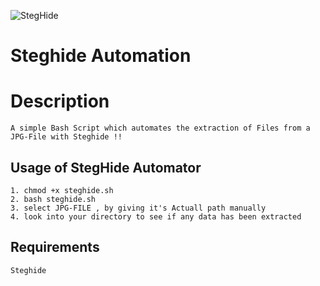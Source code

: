 ![StegHide](https://github.com/Rajchowdhury420/Steghide-Automator/blob/main/steghide.png)

# Steghide Automation 

# Description
```
A simple Bash Script which automates the extraction of Files from a JPG-File with Steghide !!
```

## Usage of StegHide Automator
```
1. chmod +x steghide.sh
2. bash steghide.sh
3. select JPG-FILE , by giving it's Actuall path manually
4. look into your directory to see if any data has been extracted 
```

## Requirements
```
Steghide
```
